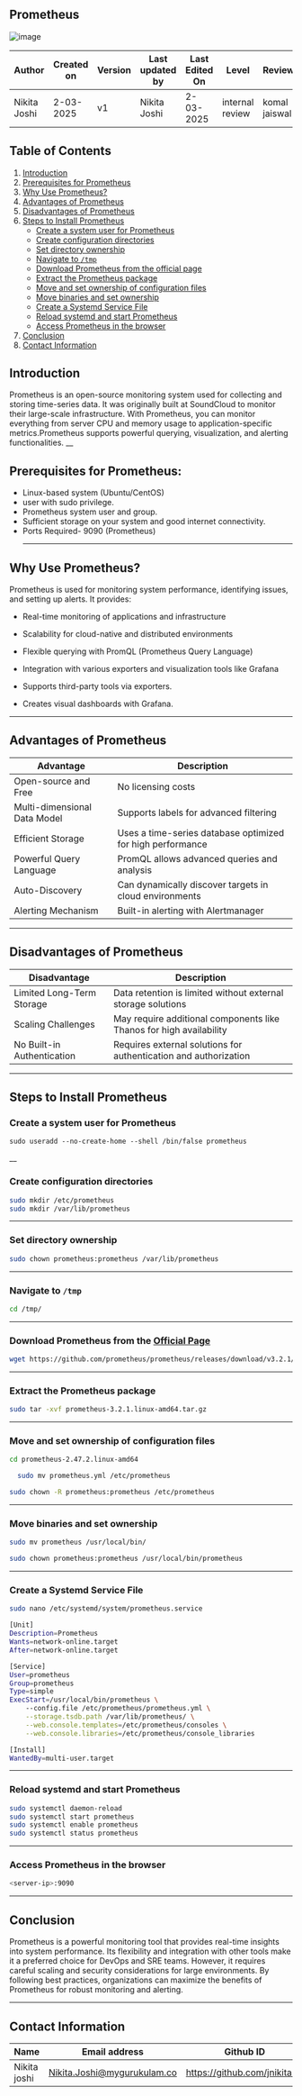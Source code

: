 ## **Prometheus**

![image](https://github.com/user-attachments/assets/0528d4d9-daad-4bfe-85ee-a07db00880ef)


| **Author** | **Created on** | **Version** | **Last updated by**|**Last Edited On**|**Level** |**Reviewer** |
|------------|---------------------------|-------------|----------------|-----|-------------|-------------|
| Nikita Joshi|  2-03-2025           | v1         | Nikita Joshi    |2-03-2025    |  internal review | komal jaiswal | 

## **Table of Contents**

1. [Introduction](#introduction)
2. [Prerequisites for Prometheus](#prerequisites-for-prometheus)
3. [Why Use Prometheus?](#why-use-prometheus)
4. [Advantages of Prometheus](#advantages-of-prometheus)
5. [Disadvantages of Prometheus](#disadvantages-of-prometheus)
6. [Steps to Install Prometheus](#steps-to-install-prometheus)
   - [Create a system user for Prometheus](#create-a-system-user-for-prometheus)
   - [Create configuration directories](#create-configuration-directories)
   - [Set directory ownership](#set-directory-ownership)
   - [Navigate to `/tmp`](#navigate-to-tmp)
   - [Download Prometheus from the official page](#download-prometheus-from-the-official-page)
   - [Extract the Prometheus package](#extract-the-prometheus-package)
   - [Move and set ownership of configuration files](#move-and-set-ownership-of-configuration-files)
   - [Move binaries and set ownership](#move-binaries-and-set-ownership)
   - [Create a Systemd Service File](#create-a-systemd-service-file)
   - [Reload systemd and start Prometheus](#reload-systemd-and-start-prometheus)
   - [Access Prometheus in the browser](#access-prometheus-in-the-browser)
7. [Conclusion](#conclusion)
8. [Contact Information](#contact-information)

## **Introduction**
Prometheus is an open-source monitoring system used for collecting and storing time-series data. It was originally built at SoundCloud to monitor their large-scale infrastructure. 
With Prometheus, you can monitor everything from server CPU and memory usage to application-specific metrics.Prometheus supports powerful querying, visualization, and alerting functionalities.
__
## **Prerequisites for Prometheus:**

- Linux-based system (Ubuntu/CentOS)
- user with sudo  privilege.
- Prometheus system user and group.
- Sufficient storage on your system and good internet connectivity.
- Ports Required- 9090 (Prometheus)
  ___

## **Why Use Prometheus?**

Prometheus is used for monitoring system performance, identifying issues, and setting up alerts. It provides:

- Real-time monitoring of applications and infrastructure

- Scalability for cloud-native and distributed environments

- Flexible querying with PromQL (Prometheus Query Language)

- Integration with various exporters and visualization tools like Grafana
  
- Supports third-party tools via exporters.
- Creates visual dashboards with Grafana.

___




##  **Advantages of Prometheus**
| Advantage | Description |
|-----------|-------------|
| Open-source and Free | No licensing costs |
| Multi-dimensional Data Model | Supports labels for advanced filtering |
| Efficient Storage | Uses a time-series database optimized for high performance |
| Powerful Query Language | PromQL allows advanced queries and analysis |
| Auto-Discovery | Can dynamically discover targets in cloud environments |
| Alerting Mechanism | Built-in alerting with Alertmanager |


___

##  **Disadvantages of Prometheus**
| Disadvantage | Description |
|-------------|-------------|
| Limited Long-Term Storage | Data retention is limited without external storage solutions |
| Scaling Challenges | May require additional components like Thanos for high availability |
| No Built-in Authentication | Requires external solutions for authentication and authorization |

___




## **Steps to Install Prometheus**

### **Create a system user for Prometheus**
  ```
  sudo useradd --no-create-home --shell /bin/false prometheus
  ```
__
### **Create configuration directories**

  ``` bash
  sudo mkdir /etc/prometheus
  sudo mkdir /var/lib/prometheus
  ```
___
### **Set directory ownership**
  ``` bash
  sudo chown prometheus:prometheus /var/lib/prometheus
  ```
___
### **Navigate to `/tmp`**
  ``` bash
  cd /tmp/
  ```
___
### **Download Prometheus from the [Official Page](https://prometheus.io/download/#prometheus)**
  ``` bash
  wget https://github.com/prometheus/prometheus/releases/download/v3.2.1/prometheus-3.2.1.linux-amd64.tar.gz
 ```

___
###  **Extract the Prometheus package**
  ``` bash
  sudo tar -xvf prometheus-3.2.1.linux-amd64.tar.gz
  ```
___
###  **Move and set ownership of configuration files**

  ``` bash
  cd prometheus-2.47.2.linux-amd64
```
``` bash
  sudo mv prometheus.yml /etc/prometheus
```
``` bash  
sudo chown -R prometheus:prometheus /etc/prometheus
```
___
### **Move binaries and set ownership**

``` bash
sudo mv prometheus /usr/local/bin/
```
``` bash
sudo chown prometheus:prometheus /usr/local/bin/prometheus
```
___
### **Create a Systemd Service File**
``` bash
sudo nano /etc/systemd/system/prometheus.service
```

``` bash
[Unit]
Description=Prometheus
Wants=network-online.target
After=network-online.target

[Service]
User=prometheus
Group=prometheus
Type=simple
ExecStart=/usr/local/bin/prometheus \
    --config.file /etc/prometheus/prometheus.yml \
    --storage.tsdb.path /var/lib/prometheus/ \
    --web.console.templates=/etc/prometheus/consoles \
    --web.console.libraries=/etc/prometheus/console_libraries

[Install]
WantedBy=multi-user.target
```
___
### **Reload systemd and start Prometheus**
``` bash
sudo systemctl daemon-reload
sudo systemctl start prometheus
sudo systemctl enable prometheus
sudo systemctl status prometheus
```

___
### **Access Prometheus in the browser**
``` bash
<server-ip>:9090
```
___
## **Conclusion**

Prometheus is a powerful monitoring tool that provides real-time insights into system performance. Its flexibility and integration with other tools make it a preferred choice for DevOps and SRE teams. However, it requires careful scaling and security considerations for large environments.
By following best practices, organizations can maximize the benefits of Prometheus for robust monitoring and alerting.
___
## **Contact Information**

| **Name** | **Email address**            | **Github ID**
|----------|-------------------------------|-------------------|
| Nikita joshi    | Nikita.Joshi@mygurukulam.co    | https://github.com/jnikita19  |

